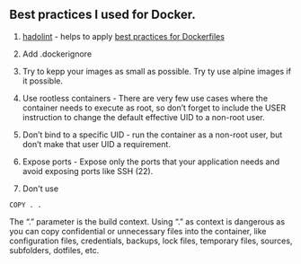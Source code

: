 ## Best practices I used for Docker.

1. [hadolint](https://github.com/hadolint/hadolint) - helps to apply [best practices for Dockerfiles](https://docs.docker.com/develop/develop-images/dockerfile_best-practices/) 

2. Add .dockerignore

3. Try to kepp your images as small as possible. Try ty use alpine images if it possible.

4. Use rootless containers - There are very few use cases where the container needs to execute as root, so don’t forget to include the USER instruction to change the default effective UID to a non-root user.

5.  Don’t bind to a specific UID - run the container as a non-root user, but don’t make that user UID a requirement.

6. Expose ports - Expose only the ports that your application needs and avoid exposing ports like SSH (22).

7. Don't use 
```
COPY . .
```
The “.” parameter is the build context. Using “.” as context is dangerous as you can copy confidential or unnecessary files into the container, like configuration files, credentials, backups, lock files, temporary files, sources, subfolders, dotfiles, etc.